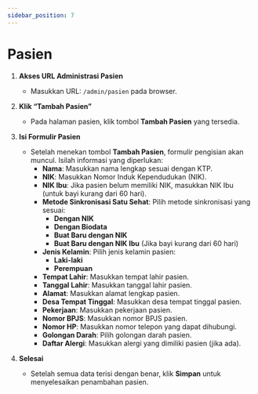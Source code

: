 ```yaml
---
sidebar_position: 7
---
```


# Pasien

1. **Akses URL Administrasi Pasien**
   - Masukkan URL: `/admin/pasien` pada browser.

2. **Klik “Tambah Pasien”**
   - Pada halaman pasien, klik tombol **Tambah Pasien** yang tersedia.

3. **Isi Formulir Pasien**
   - Setelah menekan tombol **Tambah Pasien**, formulir pengisian akan muncul. Isilah informasi yang diperlukan:
     - **Nama**: Masukkan nama lengkap sesuai dengan KTP.
     - **NIK**: Masukkan Nomor Induk Kependudukan (NIK).
     - **NIK Ibu**: Jika pasien belum memiliki NIK, masukkan NIK Ibu (untuk bayi kurang dari 60 hari).
     - **Metode Sinkronisasi Satu Sehat**: Pilih metode sinkronisasi yang sesuai:
       - **Dengan NIK**
       - **Dengan Biodata**
       - **Buat Baru dengan NIK**
       - **Buat Baru dengan NIK Ibu** (Jika bayi kurang dari 60 hari)
     - **Jenis Kelamin**: Pilih jenis kelamin pasien:
       - **Laki-laki**
       - **Perempuan**
     - **Tempat Lahir**: Masukkan tempat lahir pasien.
     - **Tanggal Lahir**: Masukkan tanggal lahir pasien.
     - **Alamat**: Masukkan alamat lengkap pasien.
     - **Desa Tempat Tinggal**: Masukkan desa tempat tinggal pasien.
     - **Pekerjaan**: Masukkan pekerjaan pasien.
     - **Nomor BPJS**: Masukkan nomor BPJS pasien.
     - **Nomor HP**: Masukkan nomor telepon yang dapat dihubungi.
     - **Golongan Darah**: Pilih golongan darah pasien.
     - **Daftar Alergi**: Masukkan alergi yang dimiliki pasien (jika ada).

4. **Selesai**
   - Setelah semua data terisi dengan benar, klik **Simpan** untuk menyelesaikan penambahan pasien.

